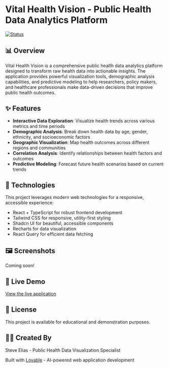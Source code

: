 
# Vital Health Vision - Public Health Data Analytics Platform

[![Status](https://img.shields.io/badge/Status-Active-brightgreen)](https://lovable.dev/projects/a39eff2d-5114-4e8c-ae20-02850c22c62e)

## 📊 Overview

Vital Health Vision is a comprehensive public health data analytics platform designed to transform raw health data into actionable insights. The application provides powerful visualization tools, demographic analysis capabilities, and predictive modeling to help researchers, policy makers, and healthcare professionals make data-driven decisions that improve public health outcomes.

## ✨ Features

- **Interactive Data Exploration**: Visualize health trends across various metrics and time periods
- **Demographic Analysis**: Break down health data by age, gender, ethnicity, and socioeconomic factors
- **Geographic Visualization**: Map health outcomes across different regions and communities
- **Correlation Analysis**: Identify relationships between health factors and outcomes
- **Predictive Modeling**: Forecast future health scenarios based on current trends

## 🚀 Technologies

This project leverages modern web technologies for a responsive, accessible experience:

- React + TypeScript for robust frontend development
- Tailwind CSS for responsive, utility-first styling
- Shadcn UI for beautiful, accessible components
- Recharts for data visualization
- React Query for efficient data fetching

## 🖼️ Screenshots

Coming soon!

## 🔗 Live Demo

[View the live application](https://lovable.dev/projects/a39eff2d-5114-4e8c-ae20-02850c22c62e)

## 📝 License

This project is available for educational and demonstration purposes.

## 👨‍💻 Created By

Steve Elias - Public Health Data Visualization Specialist

Built with [Lovable](https://lovable.dev) - AI-powered web application development
